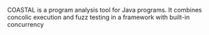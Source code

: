 COASTAL is a program analysis tool for Java programs. It combines concolic execution and fuzz testing in a framework with built-in concurrency